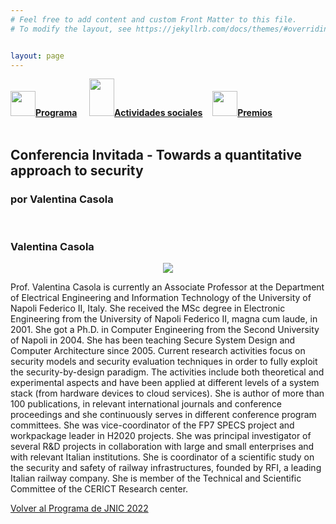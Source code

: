 ```yaml
---
# Feel free to add content and custom Front Matter to this file.
# To modify the layout, see https://jekyllrb.com/docs/themes/#overriding-theme-defaults   mediante este [enlace](https://easychair.org/conferences/?conf=jnic2019).    


layout: page
---
```


<div class="text-center">
<a href="{{site.url}}/programa"><img src="{{site.url}}/images/IcoPrograma.jpg" class="img-circle" 	width="40" height="40"><strong>Programa</strong></a> &nbsp;&nbsp;&nbsp;
<a href="{{site.url}}/actividades-sociales"><img src="{{site.url}}/images/IcoActividades.jpg" class="img-circle" 	width="40" height="60"><strong>Actividades sociales</strong></a>&nbsp;&nbsp;&nbsp;
<a href="{{site.url}}/premios"><img src="{{site.url}}/images/IcoPremios.jpg" class="img-circle" 	width="40" height="40"><strong>Premios</strong></a>&nbsp;&nbsp;&nbsp;
<!--<a href="{{site.url}}/track-transferencia" class=""><img src="{{site.url}}/images/IcoTrackTX.jpg" class="img-circle" 	width="40" height="40"><strong>Track de Transferencia</strong></a> -->
</div><br>

## Conferencia Invitada - Towards a quantitative approach to security
### por Valentina Casola

<!-- La Computación Cuántica modifica muchas de las cosas que son pilares para los negocios de hoy. La manera en la que creamos y mantenemos secreto va a ser pronto alterada por tecnologías cuánticas que modificarán diversos sectores, diferentes industrias. Basada en la teoría de la mecánica y la física cuántica, si los ordenadores cuánticos existieran hoy representaría un salto de gigante en la velocidad y el poder computacional así como en el uso de la tecnología. ¿Pero existen realmente y qué podemos hacer con ellos? Hay inversiones multimillonarias alrededor del mundo en esta disciplina y, de la misma manera que existió una carrera espacial y en el uso de la energía nuclear, han habido avances fundamentales en computación cuántica en pocos años. No es esta una era de cambios sino un cambio de era. Al asistir a esta sesión se podrá comprender el estado de las tecnologías cuánticas hoy y qué suponen para las organizaciones y la sociedad en la que vivimos. Se podrá conocer el impacto inequívoco de todo ello, especialmente en lo que se refiere a Ciberseguridad. Y es que la Computación Cuántica no es un Revolución... sino una Re-Evolución. -->
<!--
[Volver al Programa de JNIC 2022](https://2022.jnic.es/programa)-->
<br>

### Valentina Casola
<center>
<img src= "{{site.url}}/images/Casola_white.jpeg">
</center>

Prof. Valentina Casola is currently an Associate Professor at the Department of Electrical Engineering and Information Technology of the University of Napoli Federico II, Italy. She received the MSc degree in Electronic Engineering from the University of Napoli Federico II, magna cum laude, in 2001. She got a Ph.D. in Computer Engineering from the Second University of Napoli in 2004. 
She has been teaching Secure System Design and Computer Architecture since 2005. 
Current research activities focus on security models and security evaluation techniques in order to fully exploit the security-by-design paradigm. The activities include both theoretical and experimental aspects and have been applied at different levels of a system stack (from hardware devices to cloud services). She is author of more than 100 publications, in relevant international journals and conference proceedings and she continuously serves in different conference program committees.
She was vice-coordinator of the FP7 SPECS project and workpackage leader in H2020 projects. She was principal investigator of several R&D projects in collaboration with large and small enterprises and with relevant Italian institutions. She is coordinator of a scientific study on the security and safety of railway infrastructures, founded by RFI, a leading Italian railway company. She is member of the Technical and Scientific Committee of the CERICT Research center. 

[Volver al Programa de JNIC 2022](https://2022.jnic.es/programa)
